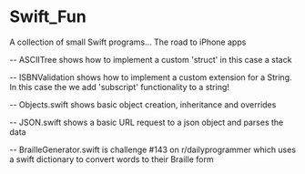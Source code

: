 # Swift_Fun
A collection of small Swift programs... The road to iPhone apps


-- ASCIITree shows how to implement a custom 'struct' in this case a stack

-- ISBNValidation shows how to implement a custom extension for a String. In this case the we add 'subscript' functionality to a string!

-- Objects.swift shows basic object creation, inheritance and overrides

-- JSON.swift shows a basic URL request to a json object and parses the data

-- BrailleGenerator.swift is challenge #143 on r/dailyprogrammer which uses a swift dictionary to convert words to their Braille form
